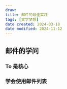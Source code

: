 ```yaml
---
draw:
title: 邮件的最佳实践
tags: [文学梦想]
date created: 2024-03-18
date modified: 2024-11-12
---
```

<!-- more -->

## 邮件的学问

### To 是核心

### 学会使用邮件列表

